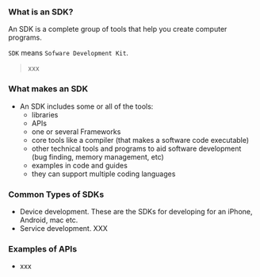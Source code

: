 ### What is an SDK?

An SDK is a complete group of tools that help you create computer programs.

`SDK` means `Sofware Development Kit`. 

> xxx

### What makes an SDK

* An SDK includes some or all of the tools:
    * libraries
    * APIs
    * one or several Frameworks
    * core tools like a compiler (that makes a software code executable)
    * other technical tools and programs to aid software development (bug finding, memory management, etc)
    * examples in code and guides
    * they can support multiple coding languages

### Common Types of SDKs

* Device development. These are the SDKs for developing for an iPhone, Android, mac etc.
* Service development. XXX

### Examples of APIs
* xxx